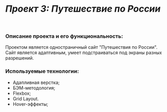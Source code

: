 # ***Проект 3: Путешествие по России***
<br>

### **Описание проекта и его функциональность:**
Проектом является одностраничный сайт "Путешествия по России".<br>
Сайт является адаптивным, умеет подстраиваться под экраны разных разрешений.

### **Используемые технологии:**
* Адапливная верстка;
* БЭМ-методология;
* Flexbox;
* Grid Layout.
* Hover-эффекты;
